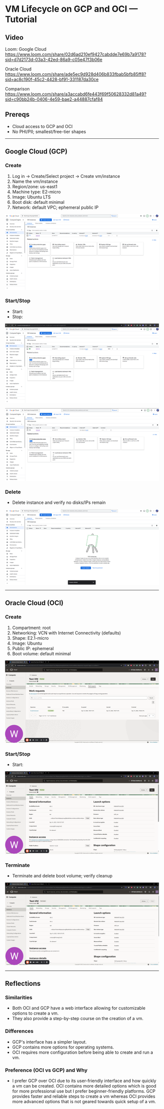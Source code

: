 # VM Lifecycle on GCP and OCI — Tutorial

## Video
Loom: Google Cloud <https://www.loom.com/share/02d6ad210ef9427cabdde7e69b7a9178?sid=d7d2173d-03a3-42ed-86a9-c05e47f3b06e>

Oracle Cloud <https://www.loom.com/share/ade5ec9d928d406b833fbab5bfb85ff8?sid=ac8c190f-45c2-4428-bf91-331187da30ce>

Comparison <https://www.loom.com/share/a3accabd6fe443f69f50628332d81a49?sid=c90bb24b-0406-4e59-bae2-a44887cfaf84>


## Prereqs
- Cloud access to GCP and OCI
- No PHI/PII; smallest/free-tier shapes

---

## Google Cloud (GCP)
### Create
1. Log in → Create/Select project → Create vm/instance
2. Name the vm/instance
3. Region/zone: us-east1 
4. Machine type: E2-micro
5. Image: Ubuntu LTS
6. Boot disk: default minimal
7. Network: default VPC; ephemeral public IP

![GCP create](images/Google-create.png)

### Start/Stop
- Start: 
- Stop: 

![GCP running](images/Google-running.png)

![GCP stopped](images/Google-stop.png)


### Delete
- Delete instance and verify no disks/IPs remain

![GCP cleaned](images/Google-terminate.png)

---

## Oracle Cloud (OCI)
### Create
1. Compartment: root
2. Networking: VCN with Internet Connectivity (defaults)
3. Shape: E2.1-micro
4. Image: Ubuntu
5. Public IP: ephemeral
6. Boot volume: default minimal

![OCI create](images/Oracle-create.png)

### Start/Stop
- Start:

![OCI running](images/Oracle-running.png)

### Terminate
- Terminate and delete boot volume; verify cleanup

![OCI cleaned](images/Oracle-terminate.png)

---

## Reflections
### Similarities
- Both OCI and GCP have a web interface allowing for customizable options to create a vm.
- They also provide a step-by-step course on the creation of a vm.

### Differences
- GCP's interface has a simpler layout.
- GCP contains more options for operating systems.
- OCI requires more configuration before being able to create and run a vm.

### Preference (OCI vs GCP) and Why
- I prefer GCP over OCI due to its user-friendly interface and how quickly a vm can be created. OCI contains more detailed options which is good for more professional use but I prefer beginner-friendly platforms. GCP provides faster and reliable steps to create a vm whereas OCI provides more advanced options that is not geared towards quick setup of a vm.